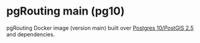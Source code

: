 # pgRouting main (pg10)

pgRouting Docker image (version main) built over [Postgres 10/PostGIS 2.5](https://hub.docker.com/r/postgis/postgis) and dependencies.
